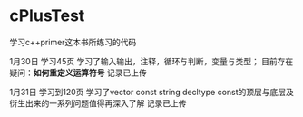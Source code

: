 # cPlusTest
学习c++primer这本书所练习的代码

1月30日 学习45页 学习了输入输出，注释，循环与判断，变量与类型；
目前存在疑问：**如何重定义运算符号**
记录已上传

1月31日 学习到120页 学习了vector const string decltype 
const的顶层与底层及衍生出来的一系列问题值得再深入了解
记录已上传

